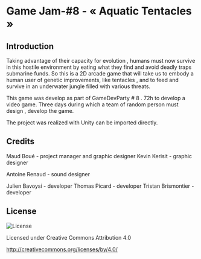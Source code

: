 # Game Jam-#8 - « Aquatic Tentacles »
## Introduction

Taking advantage of their capacity for evolution , humans must now survive in this hostile environment by eating what they find and avoid deadly traps submarine funds. So this is a 2D arcade game that will take us to embody a human user of genetic improvements, like tentacles , and to feed and survive in an underwater jungle filled with various threats.

This game was develop as part of GameDevParty # 8 . 72h to develop a video game. Three days during which a team of random person must design , develop the game.

The project was realized with Unity can be imported directly.

## Credits

Maud Boué - project manager and graphic designer
Kevin Kerisit - graphic designer

Antoine Renaud - sound designer

Julien Bavoysi - developer
Thomas Picard - developer
Tristan Brismontier - developer

## License
![License](https://i.creativecommons.org/l/by/4.0/88x31.png)

Licensed under Creative Commons Attribution 4.0

http://creativecommons.org/licenses/by/4.0/


